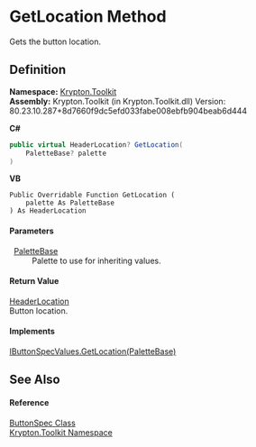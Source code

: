# GetLocation Method


Gets the button location.



## Definition
**Namespace:** <a href="79d2eac2-21f4-54ff-7552-b20c33c30600.md">Krypton.Toolkit</a>  
**Assembly:** Krypton.Toolkit (in Krypton.Toolkit.dll) Version: 80.23.10.287+8d7660f9dc5efd033fabe008ebfb904beab6d444

**C#**
``` C#
public virtual HeaderLocation? GetLocation(
	PaletteBase? palette
)
```
**VB**
``` VB
Public Overridable Function GetLocation ( 
	palette As PaletteBase
) As HeaderLocation
```



#### Parameters
<dl><dt>  <a href="6da77fa5-1590-4646-f2ea-70002c922aee.md">PaletteBase</a></dt><dd>Palette to use for inheriting values.</dd></dl>

#### Return Value
<a href="97827d1e-4a07-69fd-ca4a-0ce6370aa94f.md">HeaderLocation</a>  
Button location.

#### Implements
<a href="e357c7fa-9a37-144f-0fec-cd9e514d8f26.md">IButtonSpecValues.GetLocation(PaletteBase)</a>  


## See Also


#### Reference
<a href="5c226624-9ac8-d7c9-8a8d-31d5ff115dbd.md">ButtonSpec Class</a>  
<a href="79d2eac2-21f4-54ff-7552-b20c33c30600.md">Krypton.Toolkit Namespace</a>  
